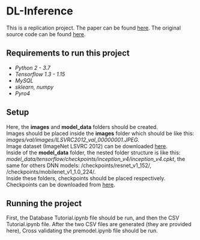 # DL-Inference
This is a replication project. The paper can be found [here](https://arxiv.org/pdf/1805.04252.pdf). The original source code can be found [here](https://zenodo.org/record/1242583#.WvAmFXUvz80).  
## Requirements to run this project
- *Python 2 - 3.7*  
- *Tensorflow 1.3 - 1.15*  
- *MySQL*  
- *sklearn, numpy*  
- *Pyro4*  
## Setup
Here, the **images** and **model_data** folders should be created.  
Images should be placed inside the **images** folder which should be like this: _images/val/images/ILSVRC2012_val_00000001.JPEG_.  
Image dataset (ImageNet LSVRC 2012) can be downloaded [here](https://academictorrents.com/details/5d6d0df7ed81efd49ca99ea4737e0ae5e3a5f2e5).  
Inside of the **model_data** folder, the nested folder structure is like this: _model_data/tensorflow/checkpoints/inception_v4/inception_v4.cpkt_, the same for others DNN models:
/checkpoints/resnet_v1_152/, /checkpoints/mobilenet_v1_1.0_224/.  
Inside these folders, checkpoints should be placed respectively.  
Checkpoints can be downloaded from [here](https://github.com/tensorflow/models/tree/master/research/slim#pre-trained-models). 
## Running the project
First, the Database Tutorial.ipynb file should be run, and then the CSV Tutorial.ipynb file. After the two CSV files are generated (they are provided here), Cross validating the premodel.ipynb file should be run.
